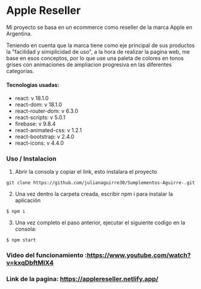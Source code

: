 # Apple Reseller 

 Mi proyecto se basa en un ecommerce como reseller  de la marca Apple en Argentina.

Teniendo en cuenta que la marca tiene como eje principal de sus productos la "facilidad y simiplicidad de uso", a la hora de realizar la pagina web, me base en esos conceptos, por lo que use una paleta de colores en tonos grises con animaciones de ampliacion progresiva en las diferentes categorias.

#### Tecnologias usadas:

* react: v 18.1.0
* react-dom: v 18.1.0
* react-router-dom: v 6.3.0
* react-scripts: v 5.0.1   
* firebase: v 9.8.4 
* react-animated-css: v 1.2.1
* react-bootstrap: v 2.4.0
* react-icons: v 4.4.0 


### Uso / Instalacion 

1. Abrir la consola y copiar el link, esto instalara el proyecto 

```
git clone https://github.com/julianaguirre30/Sumplementos-Aguirre-.git
```

2. Una vez dentro la carpeta creada, escribir npm i para instalar la aplicación 

````
$ npm i
````

3. Una vez completo el paso anterior, ejecutar el siguiente codigo en la consola:

````
$ npm start
````

### Video del funcionamiento :https://www.youtube.com/watch?v=kxqDbftMIX4

### Link de la pagina: https://applereseller.netlify.app/



